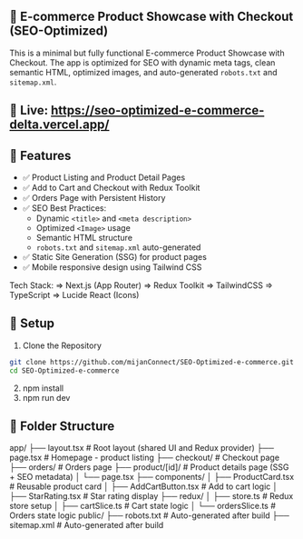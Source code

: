 
## 🚀 E-commerce Product Showcase with Checkout (SEO-Optimized)
This is a minimal but fully functional E-commerce Product Showcase with Checkout. The app is optimized for SEO with dynamic meta tags, clean semantic HTML, optimized images, and auto-generated `robots.txt` and `sitemap.xml`.

## 🚀 Live: https://seo-optimized-e-commerce-delta.vercel.app/

## 🚀 Features
- ✅ Product Listing and Product Detail Pages
- ✅ Add to Cart and Checkout with Redux Toolkit
- ✅ Orders Page with Persistent History
- ✅ SEO Best Practices:
  - Dynamic `<title>` and `<meta description>`
  - Optimized `<Image>` usage
  - Semantic HTML structure
  - `robots.txt` and `sitemap.xml` auto-generated
- ✅ Static Site Generation (SSG) for product pages
- ✅ Mobile responsive design using Tailwind CSS

Tech Stack:
=> Next.js (App Router)
=> Redux Toolkit
=> TailwindCSS
=> TypeScript
=> Lucide React (Icons)

## 🚀 Setup
1. Clone the Repository
```bash
git clone https://github.com/mijanConnect/SEO-Optimized-e-commerce.git
cd SEO-Optimized-e-commerce
```
2. npm install
3. npm run dev

## 🚀 Folder Structure
app/
├── layout.tsx            # Root layout (shared UI and Redux provider)
├── page.tsx              # Homepage - product listing
├── checkout/             # Checkout page
├── orders/               # Orders page
├── product/[id]/         # Product details page (SSG + SEO metadata)
│   └── page.tsx
├── components/
│   ├── ProductCard.tsx   # Reusable product card
│   ├── AddCartButton.tsx # Add to cart logic
│   ├── StarRating.tsx    # Star rating display
├── redux/
│   ├── store.ts          # Redux store setup
│   ├── cartSlice.ts      # Cart state logic
│   └── ordersSlice.ts    # Orders state logic
public/
├── robots.txt            # Auto-generated after build
├── sitemap.xml           # Auto-generated after build
